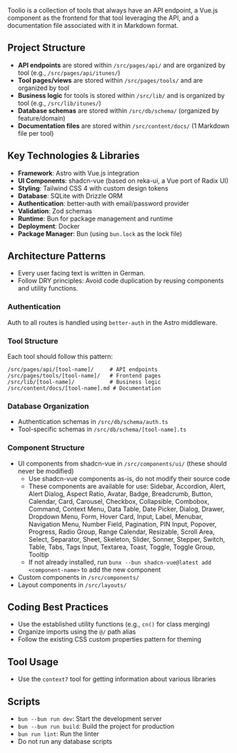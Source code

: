 Toolio is a collection of tools that always have an API endpoint, a Vue.js component as the frontend for that tool leveraging the API, and a documentation file associated with it in Markdown format.

## Project Structure

- **API endpoints** are stored within `/src/pages/api/` and are organized by tool (e.g., `/src/pages/api/itunes/`)
- **Tool pages/views** are stored within `/src/pages/tools/` and are organized by tool
- **Business logic** for tools is stored within `/src/lib/` and is organized by tool (e.g., `/src/lib/itunes/`)
- **Database schemas** are stored within `/src/db/schema/` (organized by feature/domain)
- **Documentation files** are stored within `/src/content/docs/` (1 Markdown file per tool)

## Key Technologies & Libraries

- **Framework**: Astro with Vue.js integration
- **UI Components**: shadcn-vue (based on reka-ui, a Vue port of Radix UI)
- **Styling**: Tailwind CSS 4 with custom design tokens
- **Database**: SQLite with Drizzle ORM
- **Authentication**: better-auth with email/password provider
- **Validation**: Zod schemas
- **Runtime**: Bun for package management and runtime
- **Deployment**: Docker
- **Package Manager**: Bun (using `bun.lock` as the lock file)

## Architecture Patterns

- Every user facing text is written in German.
- Follow DRY principles: Avoid code duplication by reusing components and utility functions.

### Authentication

Auth to all routes is handled using `better-auth` in the Astro middleware.

### Tool Structure

Each tool should follow this pattern:

```
/src/pages/api/[tool-name]/     # API endpoints
/src/pages/tools/[tool-name]/   # Frontend pages
/src/lib/[tool-name]/           # Business logic
/src/content/docs/[tool-name].md # Documentation
```

### Database Organization

- Authentication schemas in `/src/db/schema/auth.ts`
- Tool-specific schemas in `/src/db/schema/[tool-name].ts`

### Component Structure

- UI components from shadcn-vue in `/src/components/ui/` (these should never be modified)
  - Use shadcn-vue components as-is, do not modify their source code
  - These components are available for use: Sidebar, Accordion, Alert, Alert Dialog, Aspect Ratio, Avatar, Badge, Breadcrumb, Button, Calendar, Card, Carousel, Checkbox, Collapsible, Combobox, Command, Context Menu, Data Table, Date Picker, Dialog, Drawer, Dropdown Menu, Form, Hover Card, Input, Label, Menubar, Navigation Menu, Number Field, Pagination, PIN Input, Popover, Progress, Radio Group, Range Calendar, Resizable, Scroll Area, Select, Separator, Sheet, Skeleton, Slider, Sonner, Stepper, Switch, Table, Tabs, Tags Input, Textarea, Toast, Toggle, Toggle Group, Tooltip
  - If not already installed, run `bunx --bun shadcn-vue@latest add <component-name>` to add the new component
- Custom components in `/src/components/`
- Layout components in `/src/layouts/`

## Coding Best Practices

- Use the established utility functions (e.g., `cn()` for class merging)
- Organize imports using the `@/` path alias
- Follow the existing CSS custom properties pattern for theming

## Tool Usage

- Use the `context7` tool for getting information about various libraries

## Scripts

- `bun --bun run dev`: Start the development server
- `bun --bun run build`: Build the project for production
- `bun run lint`: Run the linter
- Do not run any database scripts
